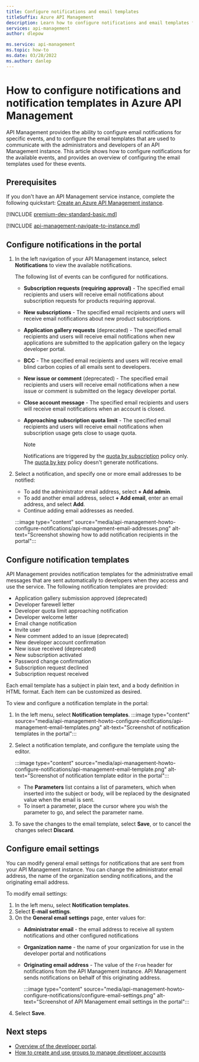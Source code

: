 ```yaml
---
title: Configure notifications and email templates
titleSuffix: Azure API Management
description: Learn how to configure notifications and email templates for events in Azure API Management.
services: api-management
author: dlepow

ms.service: api-management
ms.topic: how-to
ms.date: 03/28/2022
ms.author: danlep
---
```


# How to configure notifications and notification templates in Azure API Management

API Management provides the ability to configure email notifications for specific events, and to configure the email templates that are used to communicate with the administrators and developers of an API Management instance. This article shows how to configure notifications for the available events, and provides an overview of configuring the email templates used for these events.

## Prerequisites

If you don't have an API Management service instance, complete the following quickstart: [Create an Azure API Management instance](get-started-create-service-instance.md).

[!INCLUDE [premium-dev-standard-basic.md](../../includes/api-management-availability-premium-dev-standard-basic.md)]

[!INCLUDE [api-management-navigate-to-instance.md](../../includes/api-management-navigate-to-instance.md)]

## <a name="publisher-notifications"> </a>Configure notifications in the portal

1. In the left navigation of your API Management instance, select **Notifications** to view the available notifications.

    The following list of events can be configured for notifications.

    -   **Subscription requests (requiring approval)** - The specified email recipients and users will receive email notifications about subscription requests for products requiring approval.
    -   **New subscriptions** - The specified email recipients and users will receive email notifications about new product subscriptions.
    -   **Application gallery requests** (deprecated) - The specified email recipients and users will receive email notifications when new applications are submitted to the application gallery on the legacy developer portal.
    -   **BCC** - The specified email recipients and users will receive email blind carbon copies of all emails sent to developers.
    -   **New issue or comment** (deprecated) - The specified email recipients and users will receive email notifications when a new issue or comment is submitted on the legacy developer portal.
    -   **Close account message** - The specified email recipients and users will receive email notifications when an account is closed.
    -   **Approaching subscription quota limit** - The specified email recipients and users will receive email notifications when subscription usage gets close to usage quota.

        > [!NOTE]
        > Notifications are triggered by the [quota by subscription](quota-policy.md) policy only. The [quota by key](quota-by-key-policy.md) policy doesn't generate notifications.

1. Select a notification, and specify one or more email addresses to be notified:
    * To add the administrator email address, select **+ Add admin**.
    * To add another email address, select **+ Add email**, enter an email address, and select **Add**. 
    * Continue adding email addresses as needed.

    :::image type="content" source="media/api-management-howto-configure-notifications/api-management-email-addresses.png" alt-text="Screenshot showing how to add notification recipients in the portal":::

## <a name="email-templates"> </a>Configure notification templates

API Management provides notification templates for the administrative email messages that are sent automatically to developers when they access and use the service. The following notification templates are provided:

-   Application gallery submission approved (deprecated) 
-   Developer farewell letter
-   Developer quota limit approaching notification
-   Developer welcome letter
-   Email change notification
-   Invite user
-   New comment added to an issue (deprecated) 
-   New developer account confirmation
-   New issue received (deprecated) 
-   New subscription activated
-   Password change confirmation
-   Subscription request declined
-   Subscription request received

Each email template has a subject in plain text, and a body definition in HTML format. Each item can be customized as desired.

To view and configure a notification template in the portal:

1. In the left menu, select **Notification templates**.
    :::image type="content" source="media/api-management-howto-configure-notifications/api-management-email-templates.png" alt-text="Screenshot of notification templates in the portal":::

1. Select a notification template, and configure the template using the editor.

    :::image type="content" source="media/api-management-howto-configure-notifications/api-management-email-template.png" alt-text="Screenshot of notification template editor in the portal":::

    * The **Parameters** list contains a list of parameters, which when inserted into the subject or body, will be replaced by the designated value when the email is sent.
    * To insert a parameter, place the cursor where you wish the parameter to go, and select the parameter name.

1. To save the changes to the email template, select **Save**, or to cancel the changes select **Discard**.

## Configure email settings

You can modify general email settings for notifications that are sent from your API Management instance. You can change the administrator email address, the name of the organization sending notifications, and the originating email address.

To modify email settings:

1. In the left menu, select **Notification templates**.
1. Select **E-mail settings**.
1. On the **General email settings** page, enter values for:
    * **Administrator email** - the email address to receive all system notifications and other configured notifications
    * **Organization name** - the name of your organization for use in the developer portal and notifications 
    * **Originating email address** - The value of the `From` header for notifications from the API Management instance. API Management sends notifications on behalf of this originating address.

        :::image type="content" source="media/api-management-howto-configure-notifications/configure-email-settings.png" alt-text="Screenshot of API Management email settings in the portal":::
1. Select **Save**.

## Next steps

* [Overview of the developer portal](api-management-howto-developer-portal.md).
* [How to create and use groups to manage developer accounts](api-management-howto-create-groups.md)
